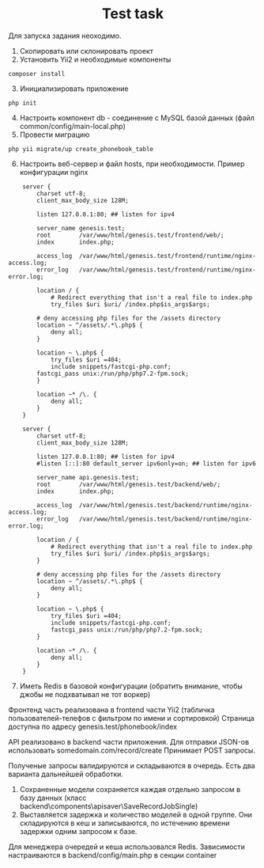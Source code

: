 <p align="center">
    <h1 align="center">Test task</h1>
</p>

Для запуска задания неоходимо.
1. Скопировать или склонировать проект
2. Установить Yii2 и необходимые компоненты
```
composer install
```
3. Инициализировать приложение
```
php init
```
4. Настроить компонент db - соединение с MySQL базой данных (файл common/config/main-local.php)
5. Провести миграцию
```
php yii migrate/up create_phonebook_table
```
6. Настроить веб-сервер и файл hosts, при необходимости. Пример конфигурации nginx

```
    server {
        charset utf-8;
        client_max_body_size 128M;

        listen 127.0.0.1:80; ## listen for ipv4

        server_name genesis.test;
        root        /var/www/html/genesis.test/frontend/web/;
        index       index.php;

        access_log  /var/www/html/genesis.test/frontend/runtime/nginx-access.log;
        error_log   /var/www/html/genesis.test/frontend/runtime/nginx-error.log;

        location / {
            # Redirect everything that isn't a real file to index.php
            try_files $uri $uri/ /index.php$is_args$args;

        # deny accessing php files for the /assets directory
        location ~ ^/assets/.*\.php$ {
            deny all;
        }

        location ~ \.php$ {
    	    try_files $uri =404;
    	    include snippets/fastcgi-php.conf;
	    fastcgi_pass unix:/run/php/php7.2-fpm.sock;
        }

        location ~* /\. {
            deny all;
        }
    }

    server {
        charset utf-8;
        client_max_body_size 128M;

        listen 127.0.0.1:80; ## listen for ipv4
        #listen [::]:80 default_server ipv6only=on; ## listen for ipv6

        server_name api.genesis.test;
        root        /var/www/html/genesis.test/backend/web/;
        index       index.php;

        access_log  /var/www/html/genesis.test/backend/runtime/nginx-access.log;
        error_log   /var/www/html/genesis.test/backend/runtime/nginx-error.log;

        location / {
            # Redirect everything that isn't a real file to index.php
            try_files $uri $uri/ /index.php$is_args$args;
        }

        # deny accessing php files for the /assets directory
        location ~ ^/assets/.*\.php$ {
            deny all;
        }

        location ~ \.php$ {
    	    try_files $uri =404;
    	    include snippets/fastcgi-php.conf;
    	    fastcgi_pass unix:/run/php/php7.2-fpm.sock;
        }

        location ~* /\. {
            deny all;
        }
    }
```
7. Иметь Redis в базовой конфигурации (обратить внимание, чтобы джобы не подхватывал не тот воркер)

Фронтенд часть реализована в frontend части Yii2 (табличка пользователей-телефов с фильтром по имени и сортировкой)
Страница доступна по адресу genesis.test/phonebook/index

API реализовано в backend части приложения.
Для отправки JSON-ов использовать somedomain.com/record/create
Принимает POST запросы.

Полученые запросы валидируются и складываются в очередь. Есть два варианта дальнейшей обработки.
1. Сохраненные модели сохраняется каждая отдельно запросом в базу данных
(класс backend\components\apisaver\SaveRecordJobSingle)
2. Выставляется задержка и количество моделей в одной группе. Они складируются в кеш
и записываются, по истечению времени задержки одним запросом к базе.

Для менеджера очередей и кеша использовался Redis. Зависимости настраиваются в 
backend/config/main.php в секции container

